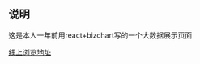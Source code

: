 ﻿## 说明
这是本人一年前用react+bizchart写的一个大数据展示页面


[线上浏览地址](http://silver.eleuu.com/content/templates/Demo/datashow/index.html)

